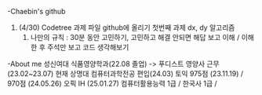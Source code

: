 -Chaebin's github
1. (4/30) Codetree 과제 파일 github에 올리기 첫번째 과제 dx, dy 알고리즘
   1) 나만의 규칙 : 30분 동안 고민하기, 고민하고 해결 안되면 해답 보고 이해 / 이해한 후 주석만 보고 코드 생각해보기
<!---
Chaeb24/Chaeb24 is a ✨ special ✨ repository because its `README.md` (this file) appears on your GitHub profile.
You can click the Preview link to take a look at your changes.
--->
-About me
성신여대 식품영양학과(22.08 졸업) -> 푸디스트 영양사 근무(23.02~23.07)
현재 상명대 컴퓨터과학전공 편입(24.03)
토익 975점 (23.11.19) / 970점 (24.05.26)
오픽 IH (25.01.27)
컴퓨터활용능력 1급 / 한국사 1급 / 
